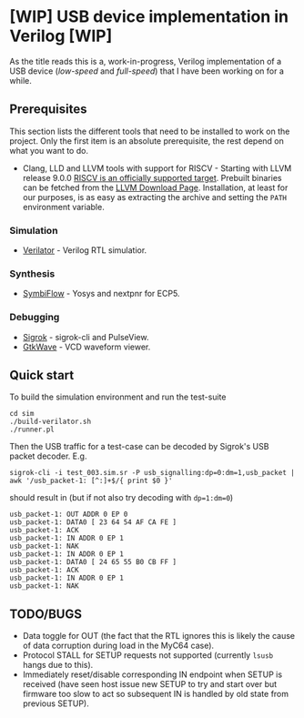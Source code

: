 # [WIP] USB device implementation in Verilog [WIP]

As the title reads this is a, work-in-progress, Verilog implementation of a USB
device (*low-speed* and *full-speed*) that I have been working on for a while.

## Prerequisites

This section lists the different tools that need to be installed to work on the
project. Only the first item is an absolute prerequisite, the rest depend on
what you want to do.

* Clang, LLD and LLVM tools with support for RISCV - Starting with LLVM release
 9.0.0 [RISCV is an officially supported
 target](https://releases.llvm.org/9.0.0/docs/ReleaseNotes.html#changes-to-the-riscv-target).
 Prebuilt binaries can be fetched from the [LLVM Download
 Page](https://releases.llvm.org/download.html). Installation, at least for our
 purposes, is as easy as extracting the archive and setting the `PATH`
 environment variable.

### Simulation

* [Verilator](https://www.veripool.org/wiki/verilator) - Verilog RTL simulatior.

### Synthesis

* [SymbiFlow](https://symbiflow.github.io/) - Yosys and nextpnr for ECP5.

### Debugging

* [Sigrok](https://sigrok.org/) - sigrok-cli and PulseView.
* [GtkWave](http://gtkwave.sourceforge.net/) - VCD waveform viewer.

## Quick start

To build the simulation environment and run the test-suite
```
cd sim
./build-verilator.sh
./runner.pl
```
Then the USB traffic for a test-case can be decoded by Sigrok's USB packet
decoder. E.g.
```
sigrok-cli -i test_003.sim.sr -P usb_signalling:dp=0:dm=1,usb_packet | awk '/usb_packet-1: [^:]+$/{ print $0 }'
```
should result in (but if not also try decoding with `dp=1:dm=0`)
```
usb_packet-1: OUT ADDR 0 EP 0
usb_packet-1: DATA0 [ 23 64 54 AF CA FE ]
usb_packet-1: ACK
usb_packet-1: IN ADDR 0 EP 1
usb_packet-1: NAK
usb_packet-1: IN ADDR 0 EP 1
usb_packet-1: DATA0 [ 24 65 55 B0 CB FF ]
usb_packet-1: ACK
usb_packet-1: IN ADDR 0 EP 1
usb_packet-1: NAK
```

## TODO/BUGS

* Data toggle for OUT (the fact that the RTL ignores this is likely the cause of data corruption during load in the MyC64 case).
* Protocol STALL for SETUP requests not supported (currently `lsusb` hangs due to this).
* Immediately reset/disable corresponding IN endpoint when SETUP is received (have seen host issue new SETUP to try and start over but firmware too slow to act so subsequent IN is handled by old state from previous SETUP).
